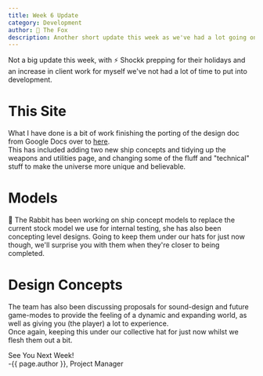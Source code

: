 ```yaml
---
title: Week 6 Update
category: Development
author: 🦊 The Fox
description: Another short update this week as we've had a lot going on
---
```


Not a big update this week, with ⚡ Shockk prepping for their holidays and an increase in client work for myself we've not had a lot of time to put into development.

# This Site

What I have done is a bit of work finishing the porting of the design doc from Google Docs over to [here](design).  
This has included adding two new ship concepts and tidying up the weapons and utilities page, and changing some of the fluff and "technical" stuff to make the universe more unique and believable.

# Models

🐰 The Rabbit has been working on ship concept models to replace the current stock model we use for internal testing, she has also been concepting level designs. Going to keep them under our hats for just now though, we'll surprise you with them when they're closer to being completed.

# Design Concepts

The team has also been discussing proposals for sound-design and future game-modes to provide the feeling of a dynamic and expanding world, as well as giving you (the player) a lot to experience.  
Once again, keeping this under our collective hat for just now whilst we flesh them out a bit.



See You Next Week!  
-{{ page.author }}, Project Manager